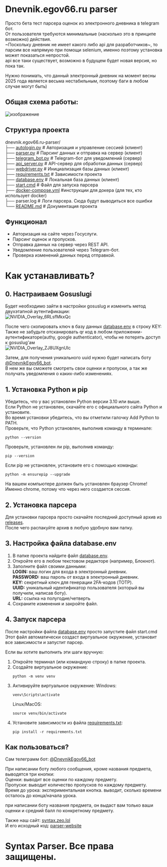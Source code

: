 # Dnevnik.egov66.ru parser  
   
Просто бета тест парсера оценок из электронного дневника в telegram бот.   
От пользователя требуются минимальные (насколько это в принципе возможно) действия.  
~Поскольку дневник не имеет какого либо api для разработчиков~, то парсим все напрямую при помощи selenium, именно поэтому установка может показаться непростой.  
api все таки существует, возможно в будущем будет новая версия, но пока так.  
  
Нужно понимать, что данный электронный дневник на момент весны 2025 года является весьма нестабильным, поэтому баги в любом случае могут быть)   
    
  
## Общая схема работы:  

![изображение](https://github.com/user-attachments/assets/8001f5da-d9ed-4d22-a462-17bfc39c6a25)


 
## Структура проекта  
dnevnik.egov66.ru-parser/  
├── [autologin.py](autologin.py)    # Авторизация и управление сессией (клиент)  
├── [parser.py](parser.py)       # Парсинг данных и отправка на сервер (клиент)  
├── [telegram_bot.py](telegram_bot.py) # Telegram-бот для уведомлений (сервер)  
├── [api_server.py](api_server.py)   # API-сервер для обработки данных (сервер)  
├── [webdriver.py](webdriver.py)    # Инициализация базы данных (клиент)  
├── [requirements.txt](requirements.txt) # Зависимости проекта  
├── [database.env](database.env)              # Локальная база данных  (клиент)   
├── [start.cmd](start.cmd) # Файл для запуска парсера   
├── [docker-compose.yml](docker-compose.yml) #инструкции для докера (для тех, кто использует docker)  
├── parser.log # Логи парсера. Сюда будут выводиться все ошибки  
└── [README.md](README.md)                 # Документация проекта  
 
  
## Функционал  
- Авторизация на сайте через Госуслуги.  
- Парсинг оценок и пропусков.  
- Отправка данных на сервер через REST API.  
- Уведомление пользователей через Telegram-бот.  
- Проверка изменений данных перед отправкой.  



# Как устанавливать?  
  
## 0. **Настраиваем Gosuslugi**  
Будет необходимо зайти в настройки gosuslug и изменить метод двухэтапной аутентификации:  
![NVIDIA_Overlay_6RLsfMkxQc](https://github.com/user-attachments/assets/e9479028-0a24-45d0-9eef-112e608d9e37)  
  
После чего скопировать ключ в базу данных [database.env](database.env) в строку KEY:  
Также не забудьте отсканировать qr код в любом приложении-аутентификаторе(authy, google authenticator), чтобы не потерять доступ к gosuslug'ам  
![NVIDIA_Overlay_ZJ8UXgnUIc](https://github.com/user-attachments/assets/6510eab9-a354-4938-a837-567314b45986)  
  
Затем, для получения уникального uuid нужно будет написать боту [@DnevnikEgov66_bot](https://t.me/DnevnikEgov66_bot).  
В нем же вы сможете смотреть свои оценки и пропуски, а так же получать уведомления о каких-либо изменениях.  

## 1. **Установка Python и pip**   
Убедитесь, что у вас установлен Python версии 3.10 или выше.  
Если Python не установлен, скачайте его с официального сайта Python и установите.  
Во время установки убедитесь, что вы отметили галочку Add Python to PATH.    
Проверьте, что Python установлен, выполнив команду в терминале:  
```
python --version
```
Проверьте, установлен ли pip, выполнив команду:
```
pip --version
```
Если pip не установлен, установите его с помощью команды:
```
python -m ensurepip --upgrade
```
На вашем компьютере должен быть установлен браузер Chrome! Именно chrome, потому что через него создается сессия. 
## 2. **Установка парсера**
Для установки парсера просто скачайте последний доступный архив из [releases](https://github.com/Dreamlord4k/dnevnik.egov66.ru-parser/releases).  
После чего распакуйте архив в любую удобную вам папку.  
  
## 3. **Настройка файла database.env**
   1. В папке проекта найдите файл [database.env](database.env).   
   2. Откройте его в любом текстовом редакторе (например, Блокнот).    
   3. Заполните файл своими данными:   
   **LOGIN:** ваш логин для входа в электронный дневник.  
   **PASSWORD:** ваш пароль от входа в электронный дневник.  
   **KEY:** секретный ключ для генерации 2FA-кодов (TOTP).  
   **UUID:** уникальный идентификатор пользователя (который вы получили, написав боту).  
   **URL:** ссылка на полугодие/четверть
   4. Сохраните изменения и закройте файл.  
  
## 4. **Запуск парсера**
После настройки файла [database.env](database.env) просто запустите файл start.cmd  
Этот файл автоматически создаст виртуальное окружение, установит все зависимости и запустит парсер.  

Если вы хотите выполнить эти шаги вручную:  
 1. Откройте терминал (или командную строку) в папке проекта.  
 2. Создайте виртуальное окружение:  
    ```
    python -m venv venv
    ```  
 3. Активируйте виртуальное окружение:
    Windows:
       ```  
       venv\Scripts\activate
       ```  
    Linux/MacOS:
       ```  
       source venv/bin/activate
       ```  
 4. Установите зависимости из файла [requirements.txt](requirements.txt):  
    ```  
    pip install -r requirements.txt  
    ```

## Как пользоваться?  
Сам телеграмм бот: [@DnevnikEgov66_bot](https://t.me/DnevnikEgov66_bot)  
  
При написании боту любого сообщения, кроме названия предмета, выводятся три кнопки:  
   Оценки: выводит все оценки по каждому предмету.    
   Пропуски: выводит количество пропусков по каждому предмету.    
   Время до урока: экспериментальная кнопка. выводит, сколько времени осталось до конца/начала урока.
  
при написании боту названия предмета, он выдаст вам только ваши оценки и средний балл по конкретному предмету.  

Также наш сайт: [syntax.zeo.lol](syntax.zeo.lol)  
И его исходный код: [parser-website](https://github.com/Dreamlord4k/parser-website)  

# Syntax Parser. Все права защищены.  
